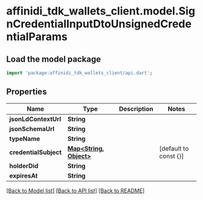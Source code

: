 # affinidi_tdk_wallets_client.model.SignCredentialInputDtoUnsignedCredentialParams

## Load the model package

```dart
import 'package:affinidi_tdk_wallets_client/api.dart';
```

## Properties

| Name                  | Type                                 | Description | Notes                 |
| --------------------- | ------------------------------------ | ----------- | --------------------- |
| **jsonLdContextUrl**  | **String**                           |             |
| **jsonSchemaUrl**     | **String**                           |             |
| **typeName**          | **String**                           |             |
| **credentialSubject** | [**Map<String, Object>**](Object.md) |             | [default to const {}] |
| **holderDid**         | **String**                           |             |
| **expiresAt**         | **String**                           |             |

[[Back to Model list]](../README.md#documentation-for-models) [[Back to API list]](../README.md#documentation-for-api-endpoints) [[Back to README]](../README.md)
